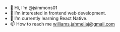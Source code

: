 - 👋 Hi, I’m @jsimmons01
- 👀 I’m interested in frontend web development.
- 🌱 I’m currently learning React Native.
- 📫 How to reach me williams.jahmellaj@gmail.com


